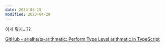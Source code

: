 ```yaml
---
date: 2023-03-15
modified: 2023-04-29
---
```


이게 뭐지...??

[GitHub - arielhs/ts-arithmetic: Perform Type Level arithmetic in TypeScript](https://github.com/arielhs/ts-arithmetic)
